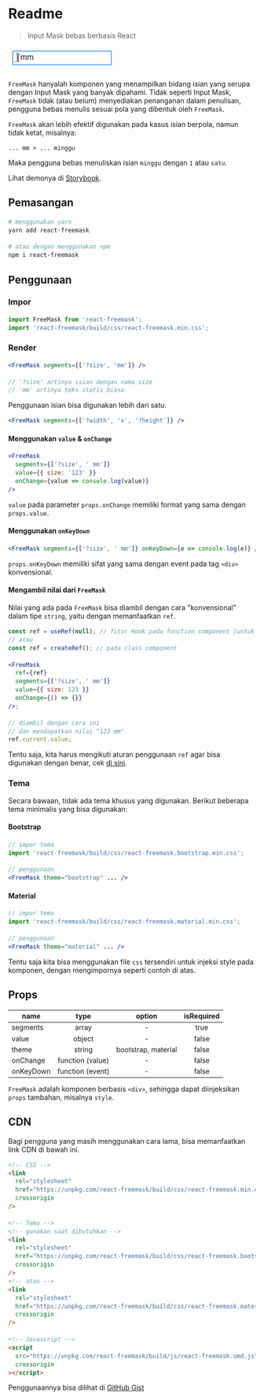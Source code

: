 # Readme

> Input Mask bebas berbasis React

![react-freemask](https://github.com/frenyaif/react-freemask/raw/master/demo.gif)

`FreeMask` hanyalah komponen yang menampilkan bidang isian yang serupa dengan Input Mask yang banyak dipahami. Tidak seperti Input Mask, `FreeMask` tidak (atau belum) menyediakan penanganan dalam penulisan, pengguna bebas menulis sesuai pola yang dibentuk oleh `FreeMask`.

`FreeMask` akan lebih efektif digunakan pada kasus isian berpola, namun tidak ketat, misalnya:

```
... mm > ... minggu
```

Maka pengguna bebas menuliskan isian `minggu` dengan `1` atau `satu`.

Lihat demonya di <a href="https://react-freemask.netlify.com" target="_blank">Storybook</a>.

## Pemasangan

```bash
# menggunakan yarn
yarn add react-freemask

# atau dengan menggunakan npm
npm i react-freemask
```

## Penggunaan

### Impor

```jsx
import FreeMask from 'react-freemask';
import 'react-freemask/build/css/react-freemask.min.css';
```

### Render

```jsx
<FreeMask segments={['?size', 'mm']} />

// '?size' artinya isian dengan nama size
// 'mm' artinya teks statis biasa
```

Penggunaan isian bisa digunakan lebih dari satu.

```jsx
<FreeMask segments={['?width', 'x', '?height']} />
```

#### Menggunakan `value` & `onChange`

```jsx
<FreeMask
  segments={['?size', ' mm']}
  value={{ size: '123' }}
  onChange={value => console.log(value)}
/>
```

`value` pada parameter `props.onChange` memiliki format yang sama dengan `props.value`.

#### Menggunakan `onKeyDown`

```jsx
<FreeMask segments={['?size', ' mm']} onKeyDown={e => console.log(e)} />
```

`props.onKeyDown` memiliki sifat yang sama dengan event pada tag `<div>` konvensional.

#### Mengambil nilai dari `FreeMask`

Nilai yang ada pada `FreeMask` bisa diambil dengan cara "konvensional" dalam tipe `string`, yaitu dengan memanfaatkan `ref`.

```jsx
const ref = useRef(null); // fitur Hook pada function component (untuk React >= 16.8)
// atau
const ref = createRef(); // pada class component

<FreeMask
  ref={ref}
  segments={['?size', ' mm']}
  value={{ size: 123 }}
  onChange={() => {}}
/>;

// diambil dengan cara ini
// dan mendapatkan nilai "123 mm"
ref.current.value;
```

Tentu saja, kita harus mengikuti aturan penggunaan `ref` agar bisa digunakan dengan benar, cek [di sini](https://reactjs.org/docs/refs-and-the-dom.html).

### Tema

Secara bawaan, tidak ada tema khusus yang digunakan. Berikut beberapa tema minimalis yang bisa digunakan:

#### Bootstrap

```jsx
// impor tema
import 'react-freemask/build/css/react-freemask.bootstrap.min.css';

// penggunaan
<FreeMask theme="bootstrap" ... />
```

#### Material

```jsx
// impor tema
import 'react-freemask/build/css/react-freemask.material.min.css';

// penggunaan
<FreeMask theme="material" ... />
```

Tentu saja kita bisa menggunakan file `css` tersendiri untuk injeksi style pada komponen, dengan mengimpornya seperti contoh di atas.

## Props

| name      |       type       |       option        | isRequired |
| --------- | :--------------: | :-----------------: | :--------: |
| segments  |      array       |          -          |    true    |
| value     |      object      |          -          |   false    |
| theme     |      string      | bootstrap, material |   false    |
| onChange  | function (value) |          -          |   false    |
| onKeyDown | function (event) |          -          |   false    |

`FreeMask` adalah komponen berbasis `<div>`, sehingga dapat diinjeksikan `props` tambahan, misalnya `style`.

## CDN

Bagi pengguna yang masih menggunakan cara lama, bisa memanfaatkan link CDN di bawah ini.

```html
<!-- CSS -->
<link
  rel="stylesheet"
  href="https://unpkg.com/react-freemask/build/css/react-freemask.min.css"
  crossorigin
/>

<!-- Tema -->
<!-- gunakan saat dibutuhkan -->
<link
  rel="stylesheet"
  href="https://unpkg.com/react-freemask/build/css/react-freemask.bootstrap.min.css"
  crossorigin
/>
<!-- atau -->
<link
  rel="stylesheet"
  href="https://unpkg.com/react-freemask/build/css/react-freemask.material.min.css"
  crossorigin
/>

<!-- Javascript -->
<script
  src="https://unpkg.com/react-freemask/build/js/react-freemask.umd.js"
  crossorigin
></script>
```

Penggunaannya bisa dilihat di <a href="https://gist.github.com/frenyaif/0cf65bd9a1caa253876006c37690aa8c/archive/fcef324f747bcc0eddacb67b4d3fd673a750374b.zip" target="_blank">GitHub Gist</a>
